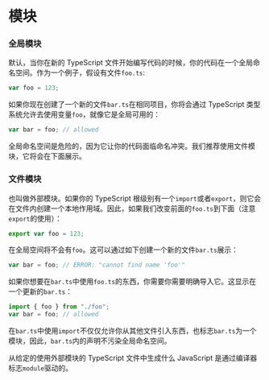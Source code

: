 # 模块

### 全局模块

默认，当你在新的 TypeScript 文件开始编写代码的时候，你的代码在一个全局命名空间。作为一个例子，假设有文件`foo.ts`:
```ts
var foo = 123;
```

如果你现在创建了一个新的文件`bar.ts`在相同项目，你将会通过 TypeScript 类型系统允许去使用变量`foo`，就像它是全局可用的：
```ts
var bar = foo; // allowed
```

全局命名空间是危险的，因为它让你的代码面临命名冲突。我们推荐使用文件模块，它将会在下面展示。

### 文件模块



也叫做外部模块。如果你的 TypeScript 根级别有一个`import`或者`export`，则它会在文件内创建一个本地作用域。因此，如果我们改变前面的`foo.ts`到下面（注意`export`的使用）：
```ts
export var foo = 123;
```
在全局空间将不会有`foo`。这可以通过如下创建一个新的文件`bar.ts`展示：
```ts
var bar = foo; // ERROR: "cannot find name 'foo'"
```

如果你想要在`bar.ts`中使用`foo.ts`的东西，你需要你需要明确导入它。这显示在一个更新的`bar.ts`：
```ts
import { foo } from "./foo";
var bar = foo; // allowed
```

在`bar.ts`中使用`import`不仅仅允许你从其他文件引入东西，也标志`bar.ts`为一个模块，因此，`bar.ts`内的声明不污染全局命名空间。

从给定的使用外部模块的 TypeScript 文件中生成什么 JavaScript 是通过编译器标志`module`驱动的。